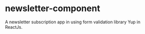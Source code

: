 # newsletter-component
A newsletter subscription app in using form validation library Yup in ReactJs.
